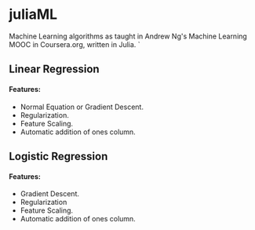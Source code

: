# juliaML
Machine Learning algorithms as taught in Andrew Ng's Machine Learning MOOC in Coursera.org, written in Julia. `

## Linear Regression
#### Features:
* Normal Equation or Gradient Descent.
* Regularization.
* Feature Scaling.
* Automatic addition of ones column.

## Logistic Regression
#### Features:
* Gradient Descent.
* Regularization
* Feature Scaling.
* Automatic addition of ones column.
